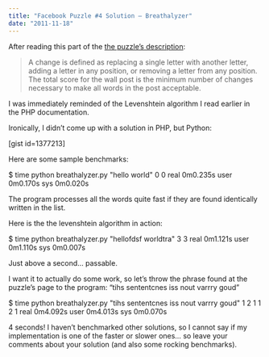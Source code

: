 ```yaml
---
title: "Facebook Puzzle #4 Solution – Breathalyzer"
date: "2011-11-18"
---
```


After reading this part of the [the puzzle’s description](https://www.facebook.com/careers/puzzles.php?puzzle_id=17):

> A change is defined as replacing a single letter with another letter, adding a letter in any position, or removing a letter from any position. The total score for the wall post is the minimum number of changes necessary to make all words in the post acceptable.

I was immediately reminded of the Levenshtein algorithm I read earlier in the PHP documentation.

Ironically, I didn’t come up with a solution in PHP, but Python:

\[gist id=1377213\]

Here are some sample benchmarks:

$ time python breathalyzer.py "hello world"
0 0 real 0m0.235s user 0m0.170s sys 0m0.020s

The program processes all the words quite fast if they are found identically written in the list.

Here is the the levenshtein algorithm in action:

$ time python breathalyzer.py "hellofdsf worldtra"
3 3 real 0m1.121s user 0m1.110s sys 0m0.007s

Just above a second… passable.

I want it to actually do some work, so let’s throw the phrase found at the puzzle’s page to the program: “tihs sententcnes iss nout varrry goud”

$ time python breathalyzer.py "tihs sententcnes iss nout varrry goud"
1 2 1 1 2 1 real 0m4.092s user 0m4.013s sys 0m0.070s

4 seconds! I haven’t benchmarked other solutions, so I cannot say if my implementation is one of the faster or slower ones… so leave your comments about your solution (and also some rocking benchmarks).
